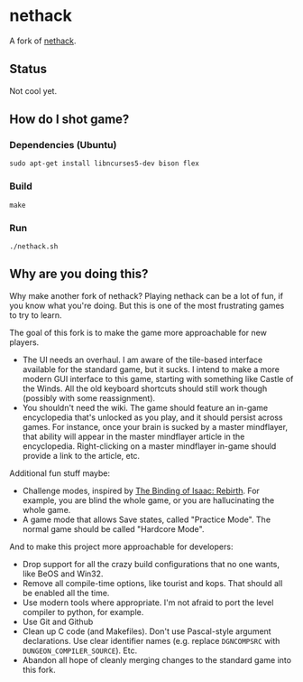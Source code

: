 # nethack

A fork of [nethack](http://www.nethack.org/v343/download-src.html).

## Status

Not cool yet.

## How do I shot game?

### Dependencies (Ubuntu)

```
sudo apt-get install libncurses5-dev bison flex
```

### Build

```
make
```

### Run

```
./nethack.sh
```

## Why are you doing this?

Why make another fork of nethack?
Playing nethack can be a lot of fun, if you know what you're doing.
But this is one of the most frustrating games to try to learn.

The goal of this fork is to make the game more approachable for new players.

 * The UI needs an overhaul.
   I am aware of the tile-based interface available for the standard game, but it sucks.
   I intend to make a more modern GUI interface to this game, starting with something like Castle of the Winds.
   All the old keyboard shortcuts should still work though (possibly with some reassignment).
 * You shouldn't need the wiki.
   The game should feature an in-game encyclopedia that's unlocked as you play, and it should persist across games.
   For instance, once your brain is sucked by a master mindflayer, that ability will appear in the master mindflayer article in the encyclopedia.
   Right-clicking on a master mindflayer in-game should provide a link to the article, etc.

Additional fun stuff maybe:

 * Challenge modes, inspired by [The Binding of Isaac: Rebirth](http://bindingofisaacrebirth.gamepedia.com/Challenges).
   For example, you are blind the whole game, or you are hallucinating the whole game.
 * A game mode that allows Save states, called "Practice Mode".
   The normal game should be called "Hardcore Mode".

And to make this project more approachable for developers:

 * Drop support for all the crazy build configurations that no one wants, like BeOS and Win32.
 * Remove all compile-time options, like tourist and kops.
   That should all be enabled all the time.
 * Use modern tools where appropriate.
   I'm not afraid to port the level compiler to python, for example.
 * Use Git and Github
 * Clean up C code (and Makefiles).
   Don't use Pascal-style argument declarations.
   Use clear identifier names (e.g. replace `DGNCOMPSRC` with `DUNGEON_COMPILER_SOURCE`).
   Etc.
 * Abandon all hope of cleanly merging changes to the standard game into this fork.
